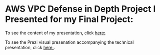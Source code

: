 # AWS VPC Defense in Depth Project I Presented for my Final Project:

To see the content of my presentation, click [here:](https://lyrical-sailboat-b5c.notion.site/AWS-defense-in-depth-17aba7b1b1c680248e79dad240080521).

To see the Prezi visual presenation accompanying the technical presentation, click [here:](https://prezi.com/p/edit/ipabsc2fhyqk/?present=1).
